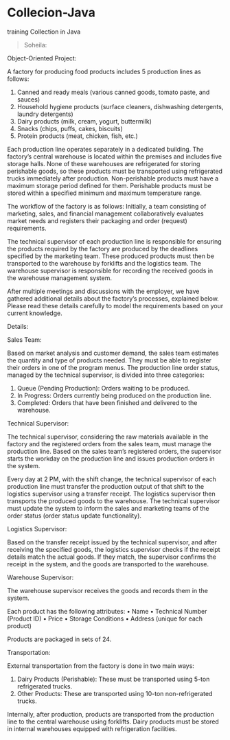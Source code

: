 # Collecion-Java
training Collection in Java
> Soheila:


Object-Oriented Project:

A factory for producing food products includes 5 production lines as follows:
 1. Canned and ready meals (various canned goods, tomato paste, and sauces)
 2. Household hygiene products (surface cleaners, dishwashing detergents, laundry detergents)
 3. Dairy products (milk, cream, yogurt, buttermilk)
 4. Snacks (chips, puffs, cakes, biscuits)
 5. Protein products (meat, chicken, fish, etc.)

Each production line operates separately in a dedicated building. The factory’s central warehouse is located within the premises and includes five storage halls. None of these warehouses are refrigerated for storing perishable goods, so these products must be transported using refrigerated trucks immediately after production.
Non-perishable products must have a maximum storage period defined for them. Perishable products must be stored within a specified minimum and maximum temperature range.

The workflow of the factory is as follows:
Initially, a team consisting of marketing, sales, and financial management collaboratively evaluates market needs and registers their packaging and order (request) requirements.

The technical supervisor of each production line is responsible for ensuring the products required by the factory are produced by the deadlines specified by the marketing team.
These produced products must then be transported to the warehouse by forklifts and the logistics team. The warehouse supervisor is responsible for recording the received goods in the warehouse management system.

After multiple meetings and discussions with the employer, we have gathered additional details about the factory’s processes, explained below. Please read these details carefully to model the requirements based on your current knowledge.

Details:

Sales Team:

Based on market analysis and customer demand, the sales team estimates the quantity and type of products needed.
They must be able to register their orders in one of the program menus. The production line order status, managed by the technical supervisor, is divided into three categories:
 1. Queue (Pending Production): Orders waiting to be produced.
 2. In Progress: Orders currently being produced on the production line.
 3. Completed: Orders that have been finished and delivered to the warehouse.

Technical Supervisor:

The technical supervisor, considering the raw materials available in the factory and the registered orders from the sales team, must manage the production line.
Based on the sales team’s registered orders, the supervisor starts the workday on the production line and issues production orders in the system.

Every day at 2 PM, with the shift change, the technical supervisor of each production line must transfer the production output of that shift to the logistics supervisor using a transfer receipt. The logistics supervisor then transports the produced goods to the warehouse.
The technical supervisor must update the system to inform the sales and marketing teams of the order status (order status update functionality).

Logistics Supervisor:

Based on the transfer receipt issued by the technical supervisor, and after receiving the specified goods, the logistics supervisor checks if the receipt details match the actual goods. If they match, the supervisor confirms the receipt in the system, and the goods are transported to the warehouse.

Warehouse Supervisor:

The warehouse supervisor receives the goods and records them in the system.

Each product has the following attributes:
 • Name
 • Technical Number (Product ID)
 • Price
 • Storage Conditions
 • Address (unique for each product)

Products are packaged in sets of 24.

Transportation:

External transportation from the factory is done in two main ways:
 1. Dairy Products (Perishable): These must be transported using 5-ton refrigerated trucks.
 2. Other Products: These are transported using 10-ton non-refrigerated trucks.


Internally, after production, products are transported from the production line to the central warehouse using forklifts. Dairy products must be stored in internal warehouses equipped with refrigeration facilities.
